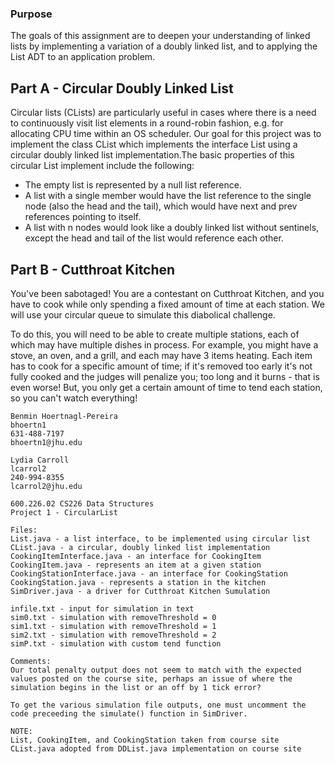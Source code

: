 ### Purpose
The goals of this assignment are to deepen your understanding of linked lists by implementing a variation of a doubly linked list, and to applying the List ADT to an application problem.

## Part A - Circular Doubly Linked List
Circular lists (CLists) are particularly useful in cases where there is a need to continuously visit list elements in a round-robin fashion, e.g. for allocating CPU time within an OS scheduler. Our goal for this project was to implement the class CList<E> which implements the interface List<E> using a circular doubly linked list implementation.The basic properties of this circular List implement include the following:

* The empty list is represented by a null list reference.
* A list with a single member would have the list reference to the single node (also the head and the tail), which would have next and prev references pointing to itself.
* A list with n nodes would look like a doubly linked list without sentinels, except the head and tail of the list would reference each other.

## Part B - Cutthroat Kitchen
You've been sabotaged! You are a contestant on Cutthroat Kitchen, and you have to cook while only spending a fixed amount of time at each station. We will use your circular queue to simulate this diabolical challenge.

To do this, you will need to be able to create multiple stations, each of which may have multiple dishes in process. For example, you might have a stove, an oven, and a grill, and each may have 3 items heating. Each item has to cook for a specific amount of time; if it's removed too early it's not fully cooked and the judges will penalize you; too long and it burns - that is even worse! But, you only get a certain amount of time to tend each station, so you can't watch everything!



	Benmin Hoertnagl-Pereira
	bhoertn1
	631-488-7197 
	bhoertn1@jhu.edu

	Lydia Carroll
	lcarrol2
	240-994-8355
	lcarrol2@jhu.edu

	600.226.02 CS226 Data Structures
	Project 1 - CircularList

	Files:
    List.java - a list interface, to be implemented using circular list
    CList.java - a circular, doubly linked list implementation
    CookingItemInterface.java - an interface for CookingItem
    CookingItem.java - represents an item at a given station
    CookingStationInterface.java - an interface for CookingStation
    CookingStation.java - represents a station in the kitchen
    SimDriver.java - a driver for Cutthroat Kitchen Sumulation

    infile.txt - input for simulation in text
    sim0.txt - simulation with removeThreshold = 0
    sim1.txt - simulation with removeThreshold = 1
    sim2.txt - simulation with removeThreshold = 2
    simP.txt - simulation with custom tend function

	Comments:
    Our total penalty output does not seem to match with the expected
    values posted on the course site, perhaps an issue of where the
    simulation begins in the list or an off by 1 tick error?

    To get the various simulation file outputs, one must uncomment the
    code preceeding the simulate() function in SimDriver.   

	NOTE:
    List, CookingItem, and CookingStation taken from course site
    CList.java adopted from DDList.java implementation on course site

